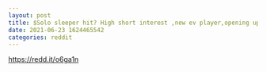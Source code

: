 ```yaml
--- 
layout: post 
title: $Solo sleeper hit? High short interest ,new ev player,opening up 6 dealerships in California before thanksgiving 1 manufacturing plant in Arizona. And still relatively cheap. 
date: 2021-06-23 1624465542 
categories: reddit 
--- 
```

https://redd.it/o6ga1n